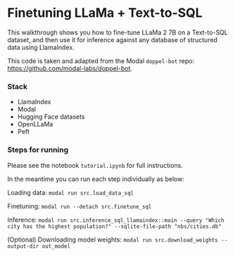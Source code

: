 # Finetuning LLaMa + Text-to-SQL 

This walkthrough shows you how to fine-tune LLaMa 2 7B on a Text-to-SQL dataset, and then use it for inference against
any database of structured data using LlamaIndex.


This code is taken and adapted from the Modal `doppel-bot` repo: https://github.com/modal-labs/doppel-bot.

### Stack

- LlamaIndex
- Modal
- Hugging Face datasets
- OpenLLaMa 
- Peft


### Steps for running

Please see the notebook `tutorial.ipynb` for full instructions.

In the meantime you can run each step individually as below:

Loading data:
`modal run src.load_data_sql`

Finetuning:
`modal run --detach src.finetune_sql`

Inference:
`modal run src.inference_sql_llamaindex::main --query "Which city has the highest population?" --sqlite-file-path "nbs/cities.db"`

(Optional) Downloading model weights:
`modal run src.download_weights --output-dir out_model`
